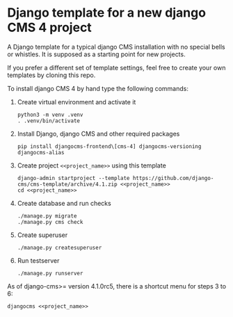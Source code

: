 # Django template for a new django CMS 4 project

A Django template for a typical django CMS installation with no 
special bells or whistles. It is supposed as a starting point 
for new projects.

If you prefer a different set of template settings, feel free to 
create your own templates by cloning this repo.

To install django CMS 4 by hand type the following commands:

1. Create virtual environment and activate it
   ```
   python3 -m venv .venv
   . .venv/bin/activate
   ```
2. Install Django, django CMS and other required packages
   ```
   pip install djangocms-frontend\[cms-4] djangocms-versioning djangocms-alias
   ```
3. Create project `<<project_name>>` using this template
   ```
   django-admin startproject --template https://github.com/django-cms/cms-template/archive/4.1.zip <<project_name>>
   cd <<project_name>>
   ```
4. Create database and run checks
   ```
   ./manage.py migrate
   ./manage.py cms check
   ```
5. Create superuser
   ```
   ./manage.py createsuperuser
   ```
6. Run testserver
   ```
   ./manage.py runserver
   ```

As of django-cms>= version 4.1.0rc5, there is a shortcut menu for steps 3 to 6: 

```
djangocms <<project_name>>
```
